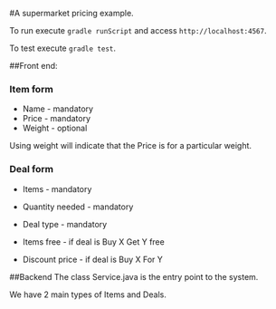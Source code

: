 #A supermarket pricing example.

To run execute `gradle runScript` and access `http://localhost:4567`.

To test execute `gradle test`.

##Front end:

### Item form
* Name - mandatory
* Price - mandatory
* Weight - optional 

Using weight will indicate that the Price is for a particular weight.

### Deal form
* Items - mandatory
* Quantity needed - mandatory
* Deal type - mandatory

* Items free - if deal is Buy X Get Y free
* Discount price - if deal is Buy X For Y


##Backend
The class Service.java is the entry point to the system.

We have 2 main types of Items and Deals.

